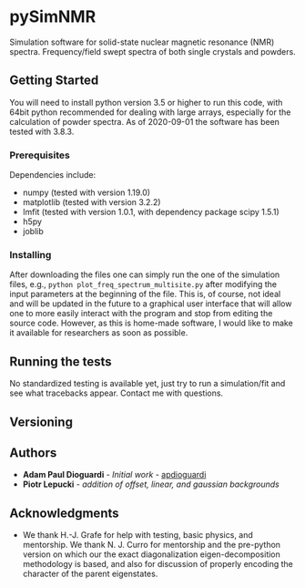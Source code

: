 # pySimNMR

Simulation software for solid-state nuclear magnetic resonance (NMR) spectra. Frequency/field swept spectra of both single crystals and powders.

## Getting Started

You will need to install python version 3.5 or higher to run this code, with 64bit python recommended for dealing with large arrays, especially for the calculation of powder spectra. As of 2020-09-01 the software has been tested with 3.8.3.

### Prerequisites

Dependencies include:
- numpy (tested with version 1.19.0)
- matplotlib (tested with version 3.2.2)
- lmfit (tested with version 1.0.1, with dependency package scipy 1.5.1)
- h5py
- joblib

### Installing

After downloading the files one can simply run the one of the simulation files, e.g., ```python plot_freq_spectrum_multisite.py``` after modifying the input parameters at the beginning of the file. This is, of course, not ideal and will be updated in the future to a graphical user interface that will allow one to more easily interact with the program and stop from editing the source code. However, as this is home-made software, I would like to make it available for researchers as soon as possible.

## Running the tests

No standardized testing is available yet, just try to run a simulation/fit and see what tracebacks appear. Contact me with questions.

## Versioning



## Authors

* **Adam Paul Dioguardi** - *Initial work* - [apdioguardi](https://github.com/apdioguardi)
* **Piotr Lepucki** - *addition of offset, linear, and gaussian backgrounds*


## Acknowledgments

* We thank H.-J. Grafe for help with testing, basic physics, and mentorship. We thank N. J. Curro for mentorship and the pre-python version on which our the exact diagonalization eigen-decomposition methodology is based, and also for discussion of properly encoding the character of the parent eigenstates.
